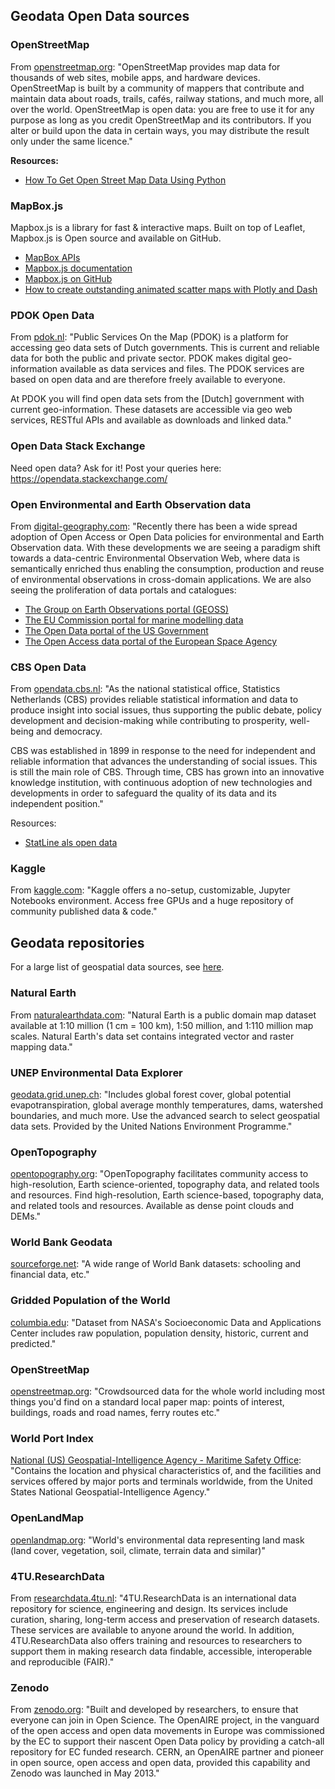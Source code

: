 ## Geodata Open Data sources

### OpenStreetMap
From [openstreetmap.org](https://www.openstreetmap.org/about): "OpenStreetMap provides map data for thousands of web sites, mobile apps, and hardware devices. OpenStreetMap is built by a community of mappers that contribute and maintain data about roads, trails, cafés, railway stations, and much more, all over the world. OpenStreetMap is open data: you are free to use it for any purpose as long as you credit OpenStreetMap and its contributors. If you alter or build upon the data in certain ways, you may distribute the result only under the same licence." 

**Resources:**
* [How To Get Open Street Map Data Using Python](https://medium.com/better-programming/how-to-get-open-street-and-map-data-using-python-2b777bf5af14)

### MapBox.js
Mapbox.js is a library for fast & interactive maps. Built on top of Leaflet, Mapbox.js is Open source and available on GitHub.

* [MapBox APIs](https://docs.mapbox.com/#maps)
* [Mapbox.js documentation](https://docs.mapbox.com/mapbox.js/api/v3.3.1/) 
* [Mapbox.js on GitHub](https://github.com/mapbox/mapbox.js/)
* [How to create outstanding animated scatter maps with Plotly and Dash](https://towardsdatascience.com/how-to-create-animated-scatter-maps-with-plotly-and-dash-f10bb82d357a)

### PDOK Open Data

From [pdok.nl](https://www.pdok.nl/): "Public Services On the Map (PDOK) is a platform for accessing geo data sets of Dutch governments. This is current and reliable data for both the public and private sector. PDOK makes digital geo-information available as data services and files. The PDOK services are based on open data and are therefore freely available to everyone. 

At PDOK you will find open data sets from the [Dutch] government with current geo-information. These datasets are accessible via geo web services, RESTful APIs and available as downloads and linked data." 

### Open Data Stack Exchange
Need open data? Ask for it! Post your queries here: https://opendata.stackexchange.com/

### Open Environmental and Earth Observation data

From [digital-geography.com](https://digital-geography.com/digital-earth-potential-data-brokers/): "Recently there has been a wide spread adoption of Open Access or Open Data policies for environmental and Earth Observation data. With these developments we are seeing a paradigm shift towards a data-centric Environmental Observation Web, where data is semantically enriched thus enabling the consumption, production and reuse of environmental observations in cross-domain applications. We are also seeing the proliferation of data portals and catalogues:

* [The Group on Earth Observations portal (GEOSS)](http://www.geoportal.org/)
* [The EU Commission portal for marine modelling data](http://marine.copernicus.eu/)
* [The Open Data portal of the US Government](https://www.data.gov/)
* [The Open Access data portal of the European Space Agency](https://scihub.copernicus.eu/dhus/#/home)


### CBS Open Data

From [opendata.cbs.nl](https://opendata.cbs.nl/statline/portal.html?_la=nl&_catalog=CBS): "As the national statistical office, Statistics Netherlands (CBS) provides reliable statistical information and data to produce insight into social issues, thus supporting the public debate, policy development and decision-making while contributing to prosperity, well-being and democracy.

CBS was established in 1899 in response to the need for independent and reliable information that advances the understanding of social issues. This is still the main role of CBS. Through time, CBS has grown into an innovative knowledge institution, with continuous adoption of new technologies and developments in order to safeguard the quality of its data and its independent position."

Resources:
* [StatLine als open data](https://www.cbs.nl/nl-nl/onze-diensten/open-data/statline-als-open-data)

### Kaggle
From [kaggle.com](https://www.kaggle.com/datasets): "Kaggle offers a no-setup, customizable, Jupyter Notebooks environment. Access free GPUs and a huge repository of community published data & code."

## Geodata repositories 

For a large list of geospatial data sources, see [here](https://en.wikipedia.org/wiki/List_of_GIS_data_sources).

### Natural Earth 

From [naturalearthdata.com](https://www.naturalearthdata.com/): "Natural Earth is a public domain map dataset available at 1:10 million (1 cm = 100 km), 1:50 million, and 1:110 million map scales. Natural Earth's data set contains integrated vector and raster mapping data." 

### UNEP Environmental Data Explorer

[geodata.grid.unep.ch](http://geodata.grid.unep.ch/): "Includes global forest cover, global potential evapotranspiration, global average monthly temperatures, dams, watershed boundaries, and much more. Use the advanced search to select geospatial data sets. Provided by the United Nations Environment Programme."

### OpenTopography

[opentopography.org](https://opentopography.org/): "OpenTopography facilitates community access to high-resolution, Earth science-oriented, topography data, and related tools and resources. Find high-resolution, Earth science-based, topography data, and related tools and resources. Available as dense point clouds and DEMs."

### World Bank Geodata

[sourceforge.net](https://sourceforge.net/projects/googleworldbank/): "A wide range of World Bank datasets: schooling and financial data, etc."

### Gridded Population of the World

[columbia.edu](https://sedac.ciesin.columbia.edu/data/collection/gpw-v4): "Dataset from NASA's Socioeconomic Data and Applications Center includes raw population, population density, historic, current and predicted."

### OpenStreetMap

[openstreetmap.org](https://www.openstreetmap.org/#map=8/52.154/5.295): "Crowdsourced data for the whole world including most things you'd find on a standard local paper map: points of interest, buildings, roads and road names, ferry routes etc."

### World Port Index

[National (US) Geospatial-Intelligence Agency - Maritime Safety Office](https://msi.nga.mil/NGAPortal/MSI.portal?_nfpb=true&_pageLabel=msi_portal_page_62&pubCode=0015): "Contains the location and physical characteristics of, and the facilities and services offered by major ports and terminals worldwide, from the United States National Geospatial-Intelligence Agency."

### OpenLandMap

[openlandmap.org](https://openlandmap.org/#/?base=Stamen%20(OpenStreetMap)&center=39.0000,25.0000&zoom=4&opacity=80&layer=lcv_land.cover_esacci.lc.l4_c&time=2018): "World's environmental data representing land mask (land cover, vegetation, soil, climate, terrain data and similar)"

### 4TU.ResearchData

From [researchdata.4tu.nl](https://researchdata.4tu.nl/en/about/organisation/): "4TU.ResearchData is an international data repository for science, engineering and design. Its services include curation, sharing, long-term access and preservation of research datasets. These services are available to anyone around the world. In addition, 4TU.ResearchData also offers training and resources to researchers to support them in making research data findable, accessible, interoperable and reproducible (FAIR)."

### Zenodo

From [zenodo.org](https://zenodo.org/): "Built and developed by researchers, to ensure that everyone can join in Open Science. The OpenAIRE project, in the vanguard of the open access and open data movements in Europe was commissioned by the EC to support their nascent Open Data policy by providing a catch-all repository for EC funded research. CERN, an OpenAIRE partner and pioneer in open source, open access and open data, provided this capability and Zenodo was launched in May 2013."
